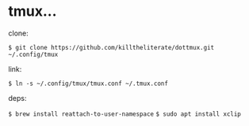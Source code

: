 # tmux...

clone:

`$ git clone https://github.com/killtheliterate/dottmux.git ~/.config/tmux`

link:

`$ ln -s ~/.config/tmux/tmux.conf ~/.tmux.conf`

deps:

`$ brew install reattach-to-user-namespace`
`$ sudo apt install xclip`
